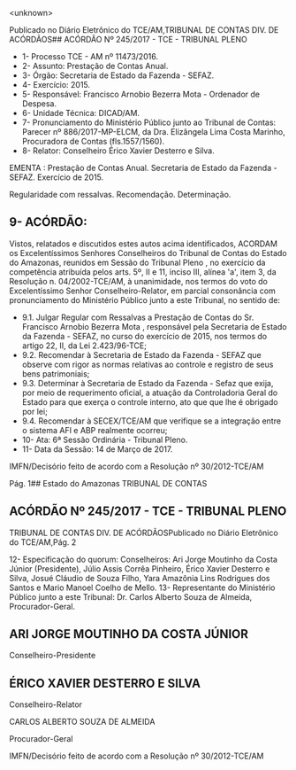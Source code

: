 &lt;unknown&gt;

Publicado  no  Diário Eletrônico do TCE/AM,TRIBUNAL DE CONTAS DIV. DE  ACÓRDÃOS## ACÓRDÃO Nº 245/2017 - TCE - TRIBUNAL PLENO

- 1- Processo TCE - AM nº 11473/2016.
- 2- Assunto: Prestação de Contas Anual.
- 3- Órgão: Secretaria de Estado da Fazenda - SEFAZ.
- 4- Exercício: 2015.
- 5- Responsável: Francisco Arnobio Bezerra Mota - Ordenador de Despesa.
- 6- Unidade Técnica: DICAD/AM.
- 7- Pronunciamento  do Ministério  Público  junto  ao Tribunal  de Contas: Parecer  nº 886/2017-MP-ELCM, da Dra. Elizângela Lima Costa Marinho, Procuradora de  Contas (fls.1557/1560).
- 8- Relator: Conselheiro Érico Xavier Desterro e Silva.

EMENTA :  Prestação  de  Contas  Anual.  Secretaria de Estado da Fazenda - SEFAZ. Exercício de 2015.

Regularidade com ressalvas. Recomendação. Determinação.

## 9- ACÓRDÃO:

Vistos, relatados e discutidos estes autos acima identificados, ACORDAM os Excelentíssimos Senhores Conselheiros do Tribunal de Contas do Estado do Amazonas, reunidos em Sessão do Tribunal Pleno , no exercício da competência atribuída pelos arts. 5º, II e 11, inciso III, alínea 'a', item 3, da Resolução n. 04/2002-TCE/AM, à unanimidade, nos termos do voto do Excelentíssimo Senhor Conselheiro-Relator, em parcial consonância com pronunciamento do Ministério Público junto a este Tribunal, no sentido de:

- 9.1. Julgar Regular com  Ressalvas a Prestação de Contas do Sr. Francisco  Arnobio  Bezerra  Mota , responsável  pela  Secretaria  de Estado da Fazenda - SEFAZ, no curso do exercício de 2015, nos termos do artigo 22, II, da Lei 2.423/96-TCE;
- 9.2. Recomendar à Secretaria de Estado da Fazenda - SEFAZ que observe com  rigor  as  normas  relativas  ao  controle  e  registro  de  seus  bens patrimoniais;
- 9.3. Determinar à  Secretaria de Estado  da Fazenda  - Sefaz que exija, por meio  de  requerimento  oficial,  a  atuação  da  Controladoria  Geral  do Estado para que exerça o controle interno,  ato que que lhe é obrigado por lei;
- 9.4. Recomendar à  SECEX/TCE/AM que verifique se a integração entre o sistema AFI e ABP realmente ocorreu;
- 10- Ata: 6ª Sessão Ordinária - Tribunal Pleno.
- 11- Data da Sessão: 14 de Março de 2017.

IMFN/Decisório feito de acordo com a Resolução nº 30/2012-TCE/AM

Pág. 1## Estado do Amazonas TRIBUNAL DE CONTAS

## ACÓRDÃO Nº 245/2017 - TCE - TRIBUNAL PLENO

TRIBUNAL DE CONTAS DIV. DE  ACÓRDÃOSPublicado  no  Diário Eletrônico do TCE/AM,Pág. 2

12-  Especificação  do  quorum: Conselheiros: Ari Jorge  Moutinho  da  Costa  Júnior (Presidente), Júlio Assis Corrêa Pinheiro, Érico Xavier Desterro e Silva, Josué Cláudio de Souza Filho, Yara Amazônia Lins Rodrigues dos Santos e Mario Manoel Coelho de Mello. 13-  Representante  do  Ministério  Público  junto  a  este Tribunal: Dr. Carlos  Alberto Souza de Almeida, Procurador-Geral.

## ARI JORGE MOUTINHO DA COSTA JÚNIOR

Conselheiro-Presidente

## ÉRICO XAVIER DESTERRO E SILVA

Conselheiro-Relator

CARLOS ALBERTO SOUZA DE ALMEIDA

Procurador-Geral

IMFN/Decisório feito de acordo com a Resolução nº 30/2012-TCE/AM